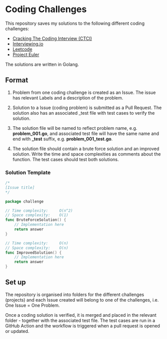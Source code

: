 # Coding Challenges

This repository saves my solutions to the following different coding challenges:

- [Cracking The Coding Interview (CTCI)](https://github.com/careercup/CtCI-6th-Edition)
- [Interviewing.io](https://interviewing.io/)
- [Leetcode](https://leetcode.com/)
- [Project Euler](https://projecteuler.net/archives)

The solutions are written in Golang.

## Format

1. Problem from one coding challenge is created as an Issue. The issue has relevant Labels and a description of the problem.

2. Solution to a Issue (coding problem) is submitted as a Pull Request. The solution also has an associated _test file with test cases to verify the solution.

3. The solution file will be named to reflect problem name, e.g. **problem_001.go**, and associated test file will have the same name and end with **_test** suffix, e.g. **problem_001_test.go**. 

4. The solution file should contain a brute force solution and an improved solution. Write the time and space complexities as comments about the function. The test cases should test both solutions.

### Solution Template

```go
/*
[Issue title]
*/

package challenge

// Time complexity:		O(n^2)
// Space complexity: 	O(1)
func BruteForceSolution() {
    // Implementation here
    return answer
}

// Time complexity:		O(n)
// Space complexity: 	O(n)
func ImprovedSolution() {
    // Implementation here
    return answer
}
```

## Set up

The repository is organised into folders for the different challenges (projects) and each Issue created will belong to one of the challenges, i.e. One Issue = One Problem.

Once a coding solution is verified, it is merged and placed in the relevant folder - together with the associated test file. The test cases are run in a GitHub Action and the workflow is triggered when a pull request is opened or updated.
